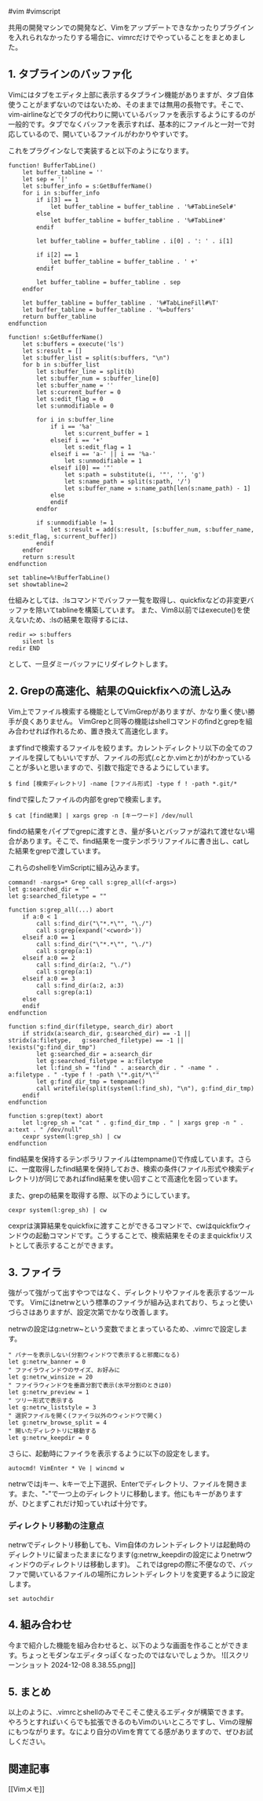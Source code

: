 #vim #vimscript 

共用の開発マシンでの開発など、Vimをアップデートできなかったりプラグインを入れられなかったりする場合に、vimrcだけでやっていることをまとめました。

## 1. タブラインのバッファ化
Vimにはタブをエディタ上部に表示するタブライン機能がありますが、タブ自体使うことがまずないのではないため、そのままでは無用の長物です。そこで、vim-airlineなどでタブの代わりに開いているバッファを表示するようにするのが一般的です。タブでなくバッファを表示すれば、基本的にファイルと一対一で対応しているので、開いているファイルがわかりやすいです。

これをプラグインなしで実装すると以下のようになります。

```VimScript
function! BufferTabLine() 
	let buffer_tabline = '' 
	let sep = '|' 
	let s:buffer_info = s:GetBufferName() 
	for i in s:buffer_info 
		if i[3] == 1 
			let buffer_tabline = buffer_tabline . '%#TabLineSel#' 
		else 
			let buffer_tabline = buffer_tabline . '%#TabLine#' 
		endif 
	
		let buffer_tabline = buffer_tabline . i[0] . ': ' . i[1] 
	
		if i[2] == 1 
			let buffer_tabline = buffer_tabline . ' +' 
		endif 
	
		let buffer_tabline = buffer_tabline . sep 
	endfor 

	let buffer_tabline = buffer_tabline . '%#TabLineFill#%T' 
	let buffer_tabline = buffer_tabline . '%=buffers' 
	return buffer_tabline 
endfunction 

function! s:GetBufferName() 
	let s:buffers = execute('ls') 
	let s:result = [] 
	let s:buffer_list = split(s:buffers, "\n") 
	for b in s:buffer_list 
		let s:buffer_line = split(b) 
		let s:buffer_num = s:buffer_line[0] 
		let s:buffer_name = '' 
		let s:current_buffer = 0 
		let s:edit_flag = 0
		let s:unmodifiable = 0 
		
		for i in s:buffer_line 
			if i == '%a' 
				let s:current_buffer = 1 
			elseif i == '+' 
				let s:edit_flag = 1 
			elseif i == 'a-' || i == '%a-'
				let s:unmodifiable = 1
			elseif i[0] == '"' 
				let s:path = substitute(i, '"', '', 'g') 
				let s:name_path = split(s:path, '/') 
				let s:buffer_name = s:name_path[len(s:name_path) - 1]
			else 
			endif 
		endfor 
	
		if s:unmodifiable != 1
			let s:result = add(s:result, [s:buffer_num, s:buffer_name, s:edit_flag, s:current_buffer]) 
		endif
	endfor 
	return s:result 
endfunction 

set tabline=%!BufferTabLine()
set showtabline=2
```

仕組みとしては、:lsコマンドでバッファ一覧を取得し、quickfixなどの非変更バッファを除いてtablineを構築しています。
また、Vim8以前ではexecute()を使えないため、:lsの結果を取得するには、

```
redir => s:buffers
	silent ls
redir END
```

として、一旦ダミーバッファにリダイレクトします。

## 2. Grepの高速化、結果のQuickfixへの流し込み
Vim上でファイル検索する機能としてVimGrepがありますが、かなり重く使い勝手が良くありません。
VimGrepと同等の機能はshellコマンドのfindとgrepを組み合わせれば作れるため、置き換えて高速化します。

まずfindで検索するファイルを絞ります。カレントディレクトリ以下の全てのファイルを探してもいいですが、ファイルの形式(.cとか.vimとか)がわかっていることが多いと思いますので、引数で指定できるようにしています。
```
$ find [検索ディレクトリ] -name [ファイル形式] -type f ! -path *.git/*
```

findで探したファイルの内部をgrepで検索します。
```
$ cat [find結果] | xargs grep -n [キーワード] /dev/null
```
findの結果をパイプでgrepに渡すとき、量が多いとバッファが溢れて渡せない場合があります。そこで、find結果を一度テンポラリファイルに書き出し、catした結果をgrepで渡しています。

これらのshellをVimScriptに組み込みます。
```
command! -nargs=* Grep call s:grep_all(<f-args>)
let g:searched_dir = ""
let g:searched_filetype = ""
 
function s:grep_all(...) abort
	if a:0 < 1
		call s:find_dir("\"*.*\"", "\./")
		call s:grep(expand('<cword>'))
	elseif a:0 == 1
		call s:find_dir("\"*.*\"", "\./")
		call s:grep(a:1)
	elseif a:0 == 2
		call s:find_dir(a:2, "\./")
		call s:grep(a:1)
	elseif a:0 == 3
		call s:find_dir(a:2, a:3)
		call s:grep(a:1)
	else
	endif
endfunction

function s:find_dir(filetype, search_dir) abort
	if stridx(a:search_dir, g:searched_dir) == -1 || stridx(a:filetype,   g:searched_filetype) == -1 || !exists("g:find_dir_tmp")
		let g:searched_dir = a:search_dir
		let g:searched_filetype = a:filetype
		let l:find_sh = "find " . a:search_dir . " -name " . a:filetype . " -type f ! -path \"*.git/*\""
		let g:find_dir_tmp = tempname()
		call writefile(split(system(l:find_sh), "\n"), g:find_dir_tmp)
	endif
endfunction

function s:grep(text) abort
	let l:grep_sh = "cat " . g:find_dir_tmp . " | xargs grep -n " . a:text . " /dev/null"
	cexpr system(l:grep_sh) | cw
endfunction
```
find結果を保持するテンポラリファイルはtempname()で作成しています。さらに、一度取得したfind結果を保持しておき、検索の条件(ファイル形式や検索ディレクトリ)が同じであればfind結果を使い回すことで高速化を図っています。

また、grepの結果を取得する際、以下のようにしています。
```
cexpr system(l:grep_sh) | cw
```
cexprは演算結果をquickfixに渡すことができるコマンドで、cwはquickfixウィンドウの起動コマンドです。こうすることで、検索結果をそのままquickfixリストとして表示することができます。


## 3. ファイラ
強がって強がって出すやつではなく、ディレクトリやファイルを表示するツールです。
Vimにはnetrwという標準のファイラが組み込まれており、ちょっと使いづらさはありますが、設定次第でかなり改善します。

netrwの設定はg:netrw~という変数でまとまっているため、.vimrcで設定します。

```
" バナーを表示しない(分割ウィンドウで表示すると邪魔になる)
let g:netrw_banner = 0
" ファイラウィンドウのサイズ、お好みに
let g:netrw_winsize = 20
" ファイラウィンドウを垂直分割で表示(水平分割のときは0)
let g:netrw_preview = 1
" ツリー形式で表示する
let g:netrw_liststyle = 3
" 選択ファイルを開く(ファイラ以外のウィンドウで開く)
let g:netrw_browse_split = 4
" 開いたディレクトリに移動する
let g:netrw_keepdir = 0
```

さらに、起動時にファイラを表示するように以下の設定をします。
```
autocmd! VimEnter * Ve | wincmd w
```

netrwではjキー、kキーで上下選択、Enterでディレクトリ、ファイルを開きます。また、"-"で一つ上のディレクトリに移動します。他にもキーがありますが、ひとまずこれだけ知っていれば十分です。

### ディレクトリ移動の注意点
netrwでディレクトリ移動しても、Vim自体のカレントディレクトリは起動時のディレクトリに留まったままになります(g:netrw_keepdirの設定によりnetrwウィンドウのディレクトリは移動します)。
これではgrepの際に不便なので、バッファで開いているファイルの場所にカレントディレクトリを変更するように設定します。
```
set autochdir
```


## 4. 組み合わせ
今まで紹介した機能を組み合わせると、以下のような画面を作ることができます。ちょっとモダンなエディタっぽくなったのではないでしょうか。
![[スクリーンショット 2024-12-08 8.38.55.png]]

## 5. まとめ
以上のように、.vimrcとshellのみでそこそこ使えるエディタが構築できます。
やろうとすればいくらでも拡張できるのもVimのいいところですし、Vimの理解にもつながります。なにより自分のVimを育ててる感がありますので、ぜひお試しください。

## 関連記事
[[Vimメモ]]
